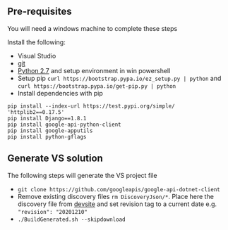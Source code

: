 ## Pre-requisites

You will need a windows machine to complete these steps

Install the following:

- Visual Studio
- [git](https://git-scm.com/download/win)
- [Python 2.7](https://docs.python-guide.org/starting/install/win/) and setup environment in win powershell 
- Setup pip `curl https://bootstrap.pypa.io/ez_setup.py | python` and `curl https://bootstrap.pypa.io/get-pip.py | python`
- Install dependencies with pip
```
pip install --index-url https://test.pypi.org/simple/ 'httplib2==0.17.5'
pip install Django==1.8.1
pip install google-api-python-client
pip install google-apputils
pip install python-gflags
```

## Generate VS solution

The following steps will generate the VS project file

- `git clone https://github.com/googleapis/google-api-dotnet-client`
- Remove existing discovery files `rm DiscoveryJson/*`. Place here the discovery file from [devsite](https://developers.google.com/my-business) and set revision tag to a current date e.g. `"revision": "20201210"`
- `./BuildGenerated.sh --skipdownload`




